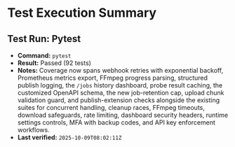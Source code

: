 # Test Execution Summary

## Test Run: Pytest
- **Command:** `pytest`
- **Result:** Passed (92 tests)
- **Notes:** Coverage now spans webhook retries with exponential backoff, Prometheus metrics export, FFmpeg progress parsing, structured publish logging, the `/jobs` history dashboard, probe result caching, the customized OpenAPI schema, the new job-retention cap, upload chunk validation guard, and publish-extension checks alongside the existing suites for concurrent handling, cleanup races, FFmpeg timeouts, download safeguards, rate limiting, dashboard security headers, runtime settings controls, MFA with backup codes, and API key enforcement workflows.
- **Last verified:** `2025-10-09T08:02:11Z`
